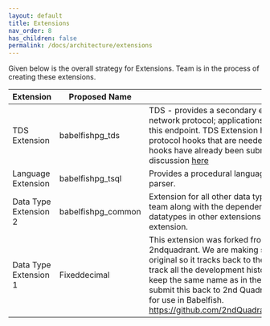 ```yaml
---
layout: default
title: Extensions
nav_order: 8
has_children: false
permalink: /docs/architecture/extensions
---
```


Given below is the overall strategy for Extensions. Team is in the process of creating these extensions.


| Extension | Proposed Name | Description          |            
| -- | -- | -- |
| TDS Extension | babelfishpg_tds   | TDS - provides a secondary endpoint that speaks the TDS (SQL Server) network protocol; applications written for SQL Server should connect to this endpoint. TDS Extension has two parts - the extension itself and the protocol hooks that are needed for this extension to work. The protocol hooks have already been submitted to the Community. You can see the discussion [here](https://www.postgresql.org/message-id/flat/CAGBW59d5SjLyJLt-jwNv%2BoP6esbD8SCB%3D%3D%3D11WVe5%3DdOHLQ5wQ%40mail.gmail.com)               |    
| Language Extension | babelfishpg_tsql  | Provides a procedural language compatible with TSQL Uses ANTLR parser.   |       
| Data Type Extension 2 | babelfishpg_common  | Extension for all other data types developed by Babelfish Engineering team along with the dependent functions, indexes, operators etc All datatypes in other extensions will be extracted and added to this extension.    |  
| Data Type Extension 1 | Fixeddecimal  | This extension was forked from Fixeddecimal datatype developed by 2ndquadrant. We are making sure we properly fork the repo from the original so it tracks back to the original authors giving them credit. We'll track all the development history. **Naming convention**: We would like to keep the same name as in the original source. Additionally, the plan is to submit this back to 2nd Quadrant with the enhancements we have made for use in Babelfish. https://github.com/2ndQuadrant/fixeddecimal/blob/master/fixeddecimal.c     |  
